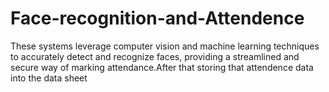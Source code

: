 # Face-recognition-and-Attendence
These systems leverage computer vision and machine learning techniques to accurately detect and recognize faces, providing a streamlined and secure way of marking attendance.After that storing that attendence data into the data sheet
